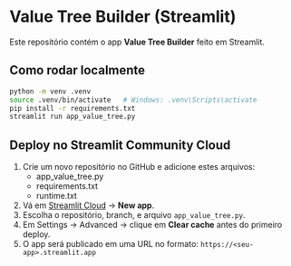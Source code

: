 # Value Tree Builder (Streamlit)

Este repositório contém o app **Value Tree Builder** feito em Streamlit.

## Como rodar localmente
```bash
python -m venv .venv
source .venv/bin/activate   # Windows: .venv\Scripts\activate
pip install -r requirements.txt
streamlit run app_value_tree.py
```

## Deploy no Streamlit Community Cloud
1. Crie um novo repositório no GitHub e adicione estes arquivos:
   - app_value_tree.py
   - requirements.txt
   - runtime.txt
2. Vá em [Streamlit Cloud](https://streamlit.io/cloud) → **New app**.
3. Escolha o repositório, branch, e arquivo `app_value_tree.py`.
4. Em Settings → Advanced → clique em **Clear cache** antes do primeiro deploy.
5. O app será publicado em uma URL no formato:
   `https://<seu-app>.streamlit.app`
